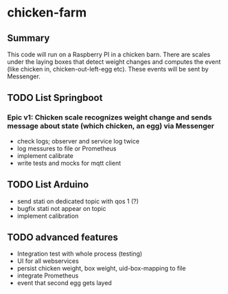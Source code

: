 # chicken-farm

## Summary

This code will run on a Raspberry PI in a chicken barn. There are scales under the laying boxes that detect weight changes and computes the event (like chicken in, chicken-out-left-egg etc). These events will be sent by Messenger.

## TODO List Springboot

### Epic v1: Chicken scale recognizes weight change and sends message about state (which chicken, an egg) via Messenger

* check logs; observer and service log twice
* log messures to file or Prometheus
* implement calibrate
* write tests and mocks for mqtt client


## TODO List Arduino

* send stati on dedicated topic with qos 1 (?)
* bugfix stati not appear on topic
* implement calibration




## TODO advanced features

* Integration test with whole process (testing)
* UI for all webservices
* persist chicken weight, box weight, uid-box-mapping to file
* integrate Prometheus
* event that second egg gets layed
